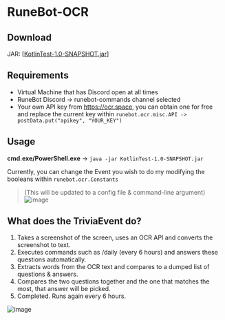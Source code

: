 # RuneBot-OCR

## Download
JAR: [[KotlinTest-1.0-SNAPSHOT.jar](https://github.com/KaiBurton/RuneBot-OCR/blob/main/build/libs/KotlinTest-1.0-SNAPSHOT.jar)]

## Requirements

- Virtual Machine that has Discord open at all times
- RuneBot Discord -> runebot-commands channel selected
- Your own API key from https://ocr.space, you can obtain one for free and replace the current key within ```runebot.ocr.misc.API -> postData.put("apikey", "YOUR_KEY")```

## Usage
**cmd.exe/PowerShell.exe** -> `java -jar KotlinTest-1.0-SNAPSHOT.jar`

Currently, you can change the Event you wish to do my modifying the booleans within ```runebot.ocr.Constants``` 
> (This will be updated to a config file & command-line argument)
![image](https://user-images.githubusercontent.com/26250917/122693021-ed368080-d22f-11eb-9157-9f0f74e6adfb.png)

## What does the TriviaEvent do?

1. Takes a screenshot of the screen, uses an OCR API and converts the screenshot to text.
2. Executes commands such as /daily (every 6 hours) and answers these questions automatically.
3. Extracts words from the OCR text and compares to a dumped list of questions & answers.
4. Compares the two questions together and the one that matches the most, that answer will be picked.
5. Completed. Runs again every 6 hours.

![image](https://user-images.githubusercontent.com/26250917/122553996-4afc7a00-d030-11eb-99c3-79b6eabf9c7a.png)
